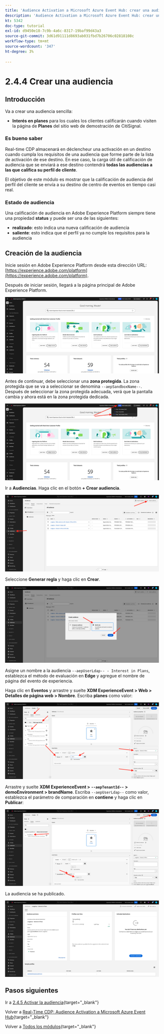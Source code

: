 ```yaml
---
title: 'Audience Activation a Microsoft Azure Event Hub: crear una audiencia'
description: 'Audience Activation a Microsoft Azure Event Hub: crear una audiencia'
kt: 5342
doc-type: tutorial
exl-id: d9450e18-7c9b-4a6c-8317-19baf99d43a3
source-git-commit: 3d61d91111d8693ab031fbd7b26706c02818108c
workflow-type: tm+mt
source-wordcount: '347'
ht-degree: 3%

---
```


# 2.4.4 Crear una audiencia

## Introducción

Va a crear una audiencia sencilla:

- **Interés en planes** para los cuales los clientes calificarán cuando visiten la página de **Planes** del sitio web de demostración de CitiSignal.

### Es bueno saber

Real-time CDP almacenará en déclencheur una activación en un destino cuando cumpla los requisitos de una audiencia que forme parte de la lista de activación de ese destino. En ese caso, la carga útil de calificación de audiencia que se enviará a ese destino contendrá **todas las audiencias a las que califica su perfil de cliente**.

El objetivo de este módulo es mostrar que la calificación de audiencia del perfil del cliente se envía a su destino de centro de eventos en tiempo casi real.

### Estado de audiencia

Una calificación de audiencia en Adobe Experience Platform siempre tiene una propiedad **status** y puede ser una de las siguientes:

- **realizado**: esto indica una nueva calificación de audiencia
- **saliente**: esto indica que el perfil ya no cumple los requisitos para la audiencia

## Creación de la audiencia

Inicie sesión en Adobe Experience Platform desde esta dirección URL: [https://experience.adobe.com/platform](https://experience.adobe.com/platform).

Después de iniciar sesión, llegará a la página principal de Adobe Experience Platform.

![Ingesta de datos](./../../../../modules/delivery-activation/datacollection/dc1.2/images/home.png)

Antes de continuar, debe seleccionar una **zona protegida**. La zona protegida que se va a seleccionar se denomina ``--aepSandboxName--``. Después de seleccionar la zona protegida adecuada, verá que la pantalla cambia y ahora está en la zona protegida dedicada.

![Ingesta de datos](./../../../../modules/delivery-activation/datacollection/dc1.2/images/sb1.png)

Ir a **Audiencias**. Haga clic en el botón **+ Crear audiencia**.

![Ingesta de datos](./images/seg.png)

Seleccione **Generar regla** y haga clic en **Crear**.

![Ingesta de datos](./images/seg1.png)

Asigne un nombre a la audiencia `--aepUserLdap-- - Interest in Plans`, establezca el método de evaluación en **Edge** y agregue el nombre de página del evento de experiencia.

Haga clic en **Eventos** y arrastre y suelte **XDM ExperienceEvent > Web > Detalles de página web > Nombre**. Escriba **planes** como valor:

![4-05-create-ee-2.png](./images/405createee2.png)

Arrastre y suelte **XDM ExperienceEvent > `--aepTenantId--` > demoEnvironment > brandName**. Escriba `--aepUserLdap--` como valor, establezca el parámetro de comparación en **contiene** y haga clic en **Publicar**:

![4-05-create-ee-2-brand.png](./images/405createee2brand.png)

La audiencia se ha publicado.

![4-05-create-ee-2-brand.png](./images/405createee2brand1.png)

## Pasos siguientes

Ir a [2.4.5 Activar la audiencia](./ex5.md){target="_blank"}

Volver a [Real-Time CDP: Audience Activation a Microsoft Azure Event Hub](./segment-activation-microsoft-azure-eventhub.md){target="_blank"}

Volver a [Todos los módulos](./../../../../overview.md){target="_blank"}
